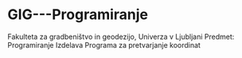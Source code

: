 # GIG---Programiranje

Fakulteta za gradbeništvo in geodezijo, Univerza v Ljubljani
Predmet: Programiranje
Izdelava Programa za pretvarjanje koordinat
